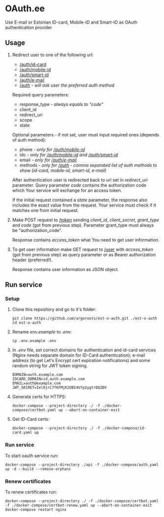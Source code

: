 # OAuth.ee

Use E-mail or Estonian ID-card, Mobile-ID and Smart-ID as OAuth authentication provider

## Usage
1. Redirect user to one of the following url:
    - [/auth/id-card]()
    - [/auth/mobile-id]()
    - [/auth/smart-id]()
    - [/auth/e-mail]()
    - [/auth]() - *will ask user the preferred auth method*

    Required query parameters:
    - response_type - *always equals to "code"*
    - client_id
    - redirect_uri
    - scope
    - state

    Optional parameters - if not set, user must input required ones (depends of auth method):
    - phone - *only for [/auth/mobile-id]()*
    - idc - *only for [/auth/mobile-id]() and [/auth/smart-id]()*
    - email - *only for [/auth/e-mail]()*
    - methods - *only for [/auth]() - comma separated list of auth methods to show (id-card, mobile-id, smart-id, e-mail)*

    After authentication user is redirected back to url set in *redirect_uri* parameter. Query parameter *code* contains the authorization code which Your service will exchange for an access token.

    If the initial request contained a *state* parameter, the response also includes the exact value from the request. Your service must check if it matches one from initial request.

3. Make POST request to [/token]() sending *client_id*, *client_secret*, *grant_type* and *code* (got from previous step). Parameter grant_type must always be "authorization_code".

    Response contains *access_token* what You need to get user information.

4. To get user information make GET request to [/user]() with *access_token* (got from previous step) as query parameter or as Bearer authorization header (preferred!).

    Response contains user information as JSON object.

## Run service

### Setup
1. Clone this repository and go to it's folder:
    ```shell
    git clone https://github.com/argoroots/est-o-auth.git ./est-o-auth
    cd est-o-auth
    ```
1. Rename _env.example_ to _.env_:
    ```shell
    cp .env.example .env
    ```
1. In _.env_ file, set correct domains for authentication and id-card services (Nginx needs separate domain for ID-Card authentication); e-mail address (to get Let's Encrypt cert expiration notifications) and some random string for JWT token signing.
    ```
    DOMAIN=auth.example.com
    IDCARD_DOMAIN=id.auth.example.com
    EMAIL=auth@example.com
    JWT_SECRET=Iel0jrC7fKFMjK2OBI4VYp2ygtrDQZBV
    ```
1. Generate certs for HTTPS:
    ```shell
    docker-compose --project-directory ./ -f ./docker-compose/certbot.yaml up --abort-on-container-exit
    ```
1. Get ID-Card certs:
    ```shell
    docker-compose --project-directory ./ -f ./docker-compose/id-card.yaml up
    ```

### Run service
To start oauth service run:
```shell
docker-compose --project-directory ./api -f ./docker-compose/auth.yaml up -d --build --remove-orphans
```

### Renew certificates
To renew certificates run:
```shell
docker-compose --project-directory ./ -f ./docker-compose/certbot.yaml -f ./docker-compose/certbot-renew.yaml up --abort-on-container-exit
docker-compose restart nginx
```
